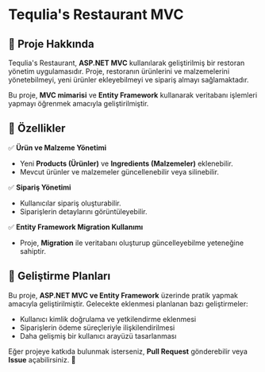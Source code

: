 # Tequlia's Restaurant MVC

## 📌 Proje Hakkında
Tequlia's Restaurant, **ASP.NET MVC** kullanılarak geliştirilmiş bir restoran yönetim uygulamasıdır. Proje, restoranın ürünlerini ve malzemelerini yönetebilmeyi, yeni ürünler ekleyebilmeyi ve sipariş almayı sağlamaktadır.

Bu proje, **MVC mimarisi** ve **Entity Framework** kullanarak veritabanı işlemleri yapmayı öğrenmek amacıyla geliştirilmiştir.

## 🎯 Özellikler
✅ **Ürün ve Malzeme Yönetimi**
- Yeni **Products (Ürünler)** ve **Ingredients (Malzemeler)** eklenebilir.
- Mevcut ürünler ve malzemeler güncellenebilir veya silinebilir.

✅ **Sipariş Yönetimi**
- Kullanıcılar sipariş oluşturabilir.
- Siparişlerin detaylarını görüntüleyebilir.

✅ **Entity Framework Migration Kullanımı**
- Proje, **Migration** ile veritabanı oluşturup güncelleyebilme yeteneğine sahiptir.

## 📌 Geliştirme Planları
Bu proje, **ASP.NET MVC ve Entity Framework** üzerinde pratik yapmak amacıyla geliştirilmiştir. Gelecekte eklenmesi planlanan bazı geliştirmeler:
- Kullanıcı kimlik doğrulama ve yetkilendirme eklenmesi
- Siparişlerin ödeme süreçleriyle ilişkilendirilmesi
- Daha gelişmiş bir kullanıcı arayüzü tasarlanması

Eğer projeye katkıda bulunmak isterseniz, **Pull Request** gönderebilir veya **Issue** açabilirsiniz. 🎯

